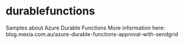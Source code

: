 # durablefunctions
Samples about Azure Durable Functions
More information here: 
blog.mexia.com.au/azure-durable-functions-approval-with-sendgrid


